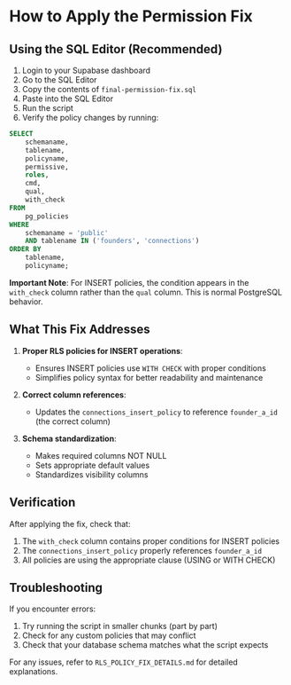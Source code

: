 # How to Apply the Permission Fix

## Using the SQL Editor (Recommended)

1. Login to your Supabase dashboard
2. Go to the SQL Editor
3. Copy the contents of `final-permission-fix.sql`
4. Paste into the SQL Editor
5. Run the script
6. Verify the policy changes by running:

```sql
SELECT
    schemaname,
    tablename,
    policyname,
    permissive,
    roles,
    cmd,
    qual,
    with_check
FROM
    pg_policies
WHERE
    schemaname = 'public'
    AND tablename IN ('founders', 'connections')
ORDER BY
    tablename,
    policyname;
```

**Important Note**: For INSERT policies, the condition appears in the `with_check` column rather than the `qual` column. This is normal PostgreSQL behavior.

## What This Fix Addresses

1. **Proper RLS policies for INSERT operations**: 
   - Ensures INSERT policies use `WITH CHECK` with proper conditions
   - Simplifies policy syntax for better readability and maintenance

2. **Correct column references**:
   - Updates the `connections_insert_policy` to reference `founder_a_id` (the correct column)

3. **Schema standardization**:
   - Makes required columns NOT NULL
   - Sets appropriate default values
   - Standardizes visibility columns

## Verification

After applying the fix, check that:

1. The `with_check` column contains proper conditions for INSERT policies
2. The `connections_insert_policy` properly references `founder_a_id`
3. All policies are using the appropriate clause (USING or WITH CHECK)

## Troubleshooting

If you encounter errors:

1. Try running the script in smaller chunks (part by part)
2. Check for any custom policies that may conflict
3. Check that your database schema matches what the script expects

For any issues, refer to `RLS_POLICY_FIX_DETAILS.md` for detailed explanations.
